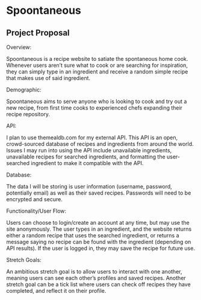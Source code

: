 # Spoontaneous

## Project Proposal

Overview:

Spoontaneous is a recipe website to satiate the spontaneous home cook. Whenever users aren’t sure what to cook or are searching for inspiration, they can simply type in an ingredient and receive a random simple recipe that makes use of said ingredient.

Demographic:

Spoontaneous aims to serve anyone who is looking to cook and try out a new recipe, from first time cooks to experienced chefs expanding their recipe repository.

API:

I plan to use themealdb.com for my external API. This API is an open, crowd-sourced database of recipes and ingredients from around the world. Issues I may run into using the API include unavailable ingredients, unavailable recipes for searched ingredients, and formatting the user-searched ingredient to make it compatible with the API.

Database:

The data I will be storing is user information (username, password, potentially email) as well as their saved recipes. Passwords will need to be encrypted and secure.

Functionality/User Flow:

Users can choose to login/create an account at any time, but may use the site anonymously. The user types in an ingredient, and the website returns either a random recipe that uses the searched ingredient, or returns a message saying no recipe can be found with the ingredient (depending on API results). If the user is logged in, they may save the recipe for future use.

Stretch Goals:

An ambitious stretch goal is to allow users to interact with one another, meaning users can see each other’s profiles and saved recipes. Another stretch goal can be a tick list where users can check off recipes they have completed, and reflect it on their profile.
